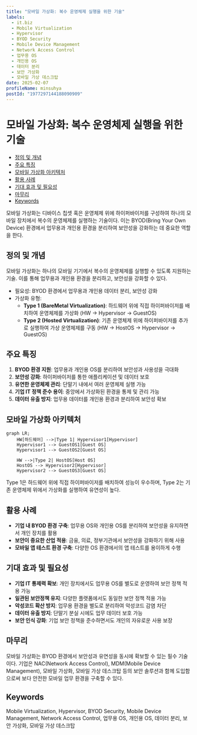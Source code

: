 ```yaml
---
title: "모바일 가상화: 복수 운영체제 실행을 위한 기술"
labels:
  - it.biz
  - Mobile Virtualization
  - Hypervisor
  - BYOD Security
  - Mobile Device Management
  - Network Access Control
  - 업무용 OS
  - 개인용 OS
  - 데이터 분리
  - 보안 가상화
  - 모바일 가상 데스크탑
date: 2025-02-07
profileName: minsuhya
postId: "1977297144188090909"
---
```


# 모바일 가상화: 복수 운영체제 실행을 위한 기술

<!-- mtoc-start -->

- [정의 및 개념](#정의-및-개념)
- [주요 특징](#주요-특징)
- [모바일 가상화 아키텍처](#모바일-가상화-아키텍처)
- [활용 사례](#활용-사례)
- [기대 효과 및 필요성](#기대-효과-및-필요성)
- [마무리](#마무리)
- [Keywords](#keywords)

<!-- mtoc-end -->

모바일 가상화는 디바이스 칩셋 혹은 운영체제 위에 하이퍼바이저를 구성하여 하나의 모바일 장치에서 복수의 운영체제를 실행하는 기술이다. 이는 BYOD(Bring Your Own Device) 환경에서 업무용과 개인용 환경을 분리하여 보안성을 강화하는 데 중요한 역할을 한다.

## 정의 및 개념

모바일 가상화는 하나의 모바일 기기에서 복수의 운영체제를 실행할 수 있도록 지원하는 기술. 이를 통해 업무용과 개인용 환경을 분리하고, 보안성을 강화할 수 있다.

- 필요성: BYOD 환경에서 업무용과 개인용 데이터 분리, 보안성 강화
- 가상화 유형:
  - **Type 1 (BareMetal Virtualization)**: 하드웨어 위에 직접 하이퍼바이저를 배치하여 운영체제를 가상화 (HW → Hypervisor → GuestOS)
  - **Type 2 (Hosted Virtualization)**: 기존 운영체제 위에 하이퍼바이저를 추가로 실행하여 가상 운영체제를 구동 (HW → HostOS → Hypervisor → GuestOS)

## 주요 특징

1. **BYOD 환경 지원**: 업무용과 개인용 OS를 분리하여 보안성과 사용성을 극대화
2. **보안성 강화**: 하이퍼바이저를 통한 애플리케이션 및 데이터 보호
3. **유연한 운영체제 관리**: 단말기 내에서 여러 운영체제 실행 가능
4. **기업 IT 정책 준수 용이**: 중앙에서 가상화된 환경을 통제 및 관리 가능
5. **데이터 유출 방지**: 업무용 데이터를 개인용 환경과 분리하여 보안성 확보

## 모바일 가상화 아키텍처

```mermaid
graph LR;
    HW[하드웨어] -->|Type 1| Hypervisor1[Hypervisor]
    Hypervisor1 --> GuestOS1[Guest OS]
    Hypervisor1 --> GuestOS2[Guest OS]

    HW -->|Type 2| HostOS[Host OS]
    HostOS --> Hypervisor2[Hypervisor]
    Hypervisor2 --> GuestOS3[Guest OS]
```

Type 1은 하드웨어 위에 직접 하이퍼바이저를 배치하여 성능이 우수하며, Type 2는 기존 운영체제 위에서 가상화를 실행하여 유연성이 높다.

## 활용 사례

- **기업 내 BYOD 환경 구축**: 업무용 OS와 개인용 OS를 분리하여 보안성을 유지하면서 개인 장치를 활용
- **보안이 중요한 산업 적용**: 금융, 의료, 정부기관에서 보안성을 강화하기 위해 사용
- **모바일 앱 테스트 환경 구축**: 다양한 OS 환경에서의 앱 테스트를 용이하게 수행

## 기대 효과 및 필요성

- **기업 IT 통제력 확보**: 개인 장치에서도 업무용 OS를 별도로 운영하여 보안 정책 적용 가능
- **일관된 보안정책 유지**: 다양한 플랫폼에서도 동일한 보안 정책 적용 가능
- **악성코드 확산 방지**: 업무용 환경을 별도로 분리하여 악성코드 감염 차단
- **데이터 유출 방지**: 단말기 분실 시에도 업무 데이터 보호 가능
- **보안 인식 강화**: 기업 보안 정책을 준수하면서도 개인의 자유로운 사용 보장

## 마무리

모바일 가상화는 BYOD 환경에서 보안성과 유연성을 동시에 확보할 수 있는 필수 기술이다. 기업은 NAC(Network Access Control), MDM(Mobile Device Management), 모바일 가상화, 모바일 가상 데스크탑 등의 보안 솔루션과 함께 도입함으로써 보다 안전한 모바일 업무 환경을 구축할 수 있다.

## Keywords

Mobile Virtualization, Hypervisor, BYOD Security, Mobile Device Management, Network Access Control, 업무용 OS, 개인용 OS, 데이터 분리, 보안 가상화, 모바일 가상 데스크탑